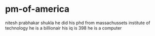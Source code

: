 # pm-of-america
nitesh prabhakar shukla
he did his phd from massachussets institute of technology
he is a billionair
his iq is 398
he is a computer
